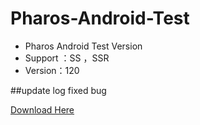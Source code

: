 # Pharos-Android-Test
* Pharos Android Test Version
* Support ：SS ，SSR
* Version：120


##update log
fixed bug 

[Download Here](https://github.com/PharosVip/Pharos-Android-Test/releases)
